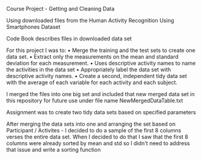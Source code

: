 Course Project - Getting and Cleaning Data

Using downloaded files from the Human Activity Recognition Using Smartphones Dataset

Code Book describes files in downloaded data set

For this project I was to:
•  Merge the training and the test sets to create one data set.
•	Extract only the measurements on the mean and standard deviation for each measurement. 
•	Uses descriptive activity names to name the activities in the data set
•	Appropriately label the data set with descriptive activity names. 
•	Create a second, independent tidy data set with the average of each variable for each activity and each subject. 

I merged the files into one big set and included that new merged data set in this repository for future use under file name NewMergedDataTable.txt 

Assignment was to create two tidy data sets based on specified parameters

After merging the data sets into one and arranging the set based on Participant / Activites - I decided to do a sample of the first 8 columns verses the entire data set. When I decided to do that I saw that the first 8 columns were already sorted by mean and std so I didn't need to address that issue and write a sorting function